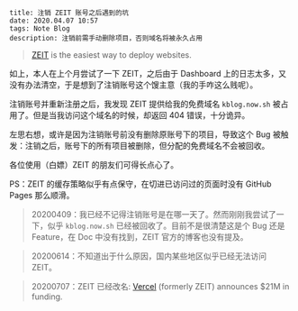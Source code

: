 ```
title: 注销 ZEIT 账号之后遇到的坑
date: 2020.04.07 10:57
tags: Note Blog
description: 注销前需手动删除项目，否则域名将被永久占用
```

> [ZEIT](https://zeit.co) is the easiest way to deploy websites.

如上，本人在上个月尝试了一下 ZEIT，之后由于 Dashboard 上的日志太多，又没有办法清空，于是想到了注销账号这个馊主意（我的手咋这么贱呢）。

注销账号并重新注册之后，我发现 ZEIT 提供给我的免费域名 `kblog.now.sh` 被占用了。但是当我访问这个域名的时候，却返回 404 错误，十分诡异。

左思右想，或许是因为注销账号前没有删除原账号下的项目，导致这个 Bug 被触发：注销之后，账号下的所有项目被删除，但分配的免费域名不会被回收。

各位使用（白嫖）ZEIT 的朋友们可得长点心了。

PS：ZEIT 的缓存策略似乎有点保守，在切进已访问过的页面时没有 GitHub Pages 那么顺滑。

> 20200409：我已经不记得注销账号是在哪一天了。然而刚刚我尝试了一下，似乎 `kblog.now.sh` 已经被回收了。目前不是很清楚这是个 Bug 还是 Feature，在 Doc 中没有找到，ZEIT 官方的博客也没有提及。

> 20200614：不知道出于什么原因，国内某些地区似乎已经无法访问 ZEIT。

> 20200707：ZEIT 已经改名: [Vercel](https://vercel.com) (formerly ZEIT) announces $21M in funding.
